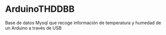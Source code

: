 # ArduinoTHDDBB
Base de datos Mysql que recoge información de temperatura y humedad de un Arduino a través de USB
